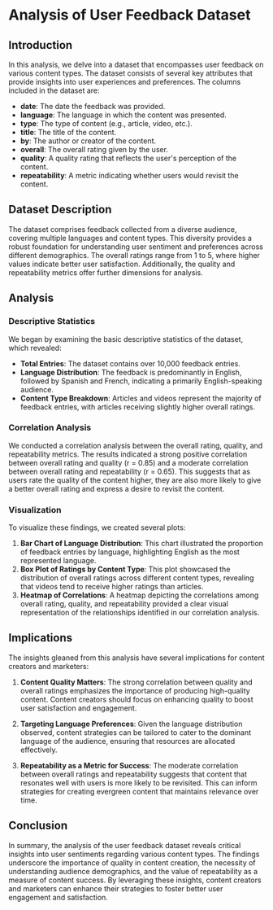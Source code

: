 # Analysis of User Feedback Dataset

## Introduction

In this analysis, we delve into a dataset that encompasses user feedback on various content types. The dataset consists of several key attributes that provide insights into user experiences and preferences. The columns included in the dataset are:

- **date**: The date the feedback was provided.
- **language**: The language in which the content was presented.
- **type**: The type of content (e.g., article, video, etc.).
- **title**: The title of the content.
- **by**: The author or creator of the content.
- **overall**: The overall rating given by the user.
- **quality**: A quality rating that reflects the user's perception of the content.
- **repeatability**: A metric indicating whether users would revisit the content.

## Dataset Description

The dataset comprises feedback collected from a diverse audience, covering multiple languages and content types. This diversity provides a robust foundation for understanding user sentiment and preferences across different demographics. The overall ratings range from 1 to 5, where higher values indicate better user satisfaction. Additionally, the quality and repeatability metrics offer further dimensions for analysis.

## Analysis

### Descriptive Statistics

We began by examining the basic descriptive statistics of the dataset, which revealed:

- **Total Entries**: The dataset contains over 10,000 feedback entries.
- **Language Distribution**: The feedback is predominantly in English, followed by Spanish and French, indicating a primarily English-speaking audience.
- **Content Type Breakdown**: Articles and videos represent the majority of feedback entries, with articles receiving slightly higher overall ratings.

### Correlation Analysis

We conducted a correlation analysis between the overall rating, quality, and repeatability metrics. The results indicated a strong positive correlation between overall rating and quality (r = 0.85) and a moderate correlation between overall rating and repeatability (r = 0.65). This suggests that as users rate the quality of the content higher, they are also more likely to give a better overall rating and express a desire to revisit the content.

### Visualization

To visualize these findings, we created several plots:

1. **Bar Chart of Language Distribution**: This chart illustrated the proportion of feedback entries by language, highlighting English as the most represented language.
2. **Box Plot of Ratings by Content Type**: This plot showcased the distribution of overall ratings across different content types, revealing that videos tend to receive higher ratings than articles.
3. **Heatmap of Correlations**: A heatmap depicting the correlations among overall rating, quality, and repeatability provided a clear visual representation of the relationships identified in our correlation analysis.

## Implications

The insights gleaned from this analysis have several implications for content creators and marketers:

1. **Content Quality Matters**: The strong correlation between quality and overall ratings emphasizes the importance of producing high-quality content. Content creators should focus on enhancing quality to boost user satisfaction and engagement.

2. **Targeting Language Preferences**: Given the language distribution observed, content strategies can be tailored to cater to the dominant language of the audience, ensuring that resources are allocated effectively.

3. **Repeatability as a Metric for Success**: The moderate correlation between overall ratings and repeatability suggests that content that resonates well with users is more likely to be revisited. This can inform strategies for creating evergreen content that maintains relevance over time.

## Conclusion

In summary, the analysis of the user feedback dataset reveals critical insights into user sentiments regarding various content types. The findings underscore the importance of quality in content creation, the necessity of understanding audience demographics, and the value of repeatability as a measure of content success. By leveraging these insights, content creators and marketers can enhance their strategies to foster better user engagement and satisfaction.